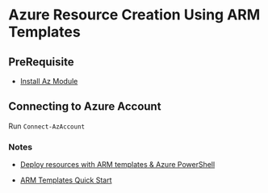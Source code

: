 
# Azure Resource Creation Using ARM Templates

## PreRequisite

* [Install Az Module](https://learn.microsoft.com/en-us/powershell/azure/install-az-ps?view=azps-8.3.0)

## Connecting to Azure Account

Run `Connect-AzAccount`

### Notes

* [Deploy resources with ARM templates & Azure PowerShell](https://learn.microsoft.com/en-us/azure/azure-resource-manager/templates/deploy-powershell)

* [ARM Templates Quick Start](https://github.com/Azure/azure-quickstart-templates/tree/master/quickstarts)
